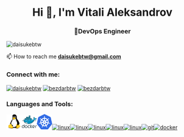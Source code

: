 <h1 align="center">Hi 👋, I'm Vitali Aleksandrov</h1>
<h3 align="center">🚀DevOps Engineer</h3>

<p align="left"> <img src="https://komarev.com/ghpvc/?username=daisukebtw&label=Profile%20views&color=0e75b6&style=flat" alt="daisukebtw" /> </p>

📫 How to reach me **daisukebtw@gmail.com**

<h3 align="left">Connect with me:</h3>
<p align="left">
<a href="https://linkedin.com/in/daisukebtw" target="blank"><img align="center" src="https://raw.githubusercontent.com/rahuldkjain/github-profile-readme-generator/master/src/images/icons/Social/linked-in-alt.svg" alt="daisukebtw" height="30" width="40" /></a>
<a href="https://t.me/bezdarbtw" target="blank"><img align="center" src="https://www.svgrepo.com/show/452115/telegram.svg" alt="bezdarbtw" height="30" width="40" /></a>
<a href="https://instagram.com/bezdarbtw" target="blank"><img align="center" src="https://raw.githubusercontent.com/rahuldkjain/github-profile-readme-generator/master/src/images/icons/Social/instagram.svg" alt="bezdarbtw" height="30" width="40" /></a>
</p>

<h3 align="left">Languages and Tools:</h3>
<p align="left"><a href="https://www.linux.org/" target="_blank" rel="noreferrer"><img src="https://raw.githubusercontent.com/devicons/devicon/master/icons/linux/linux-original.svg" alt="linux" width="40" height="40"></a><a href="https://www.docker.com/" target="_blank" rel="noreferrer"><img src="https://raw.githubusercontent.com/devicons/devicon/master/icons/docker/docker-original-wordmark.svg" alt="docker" width="40" height="40"></a><a href="https://kubernetes.io/" target="_blank" rel="noreferrer"><img src="https://raw.githubusercontent.com/kubernetes/kubernetes/refs/heads/master/logo/logo.svg" alt="linux" width="40" height="40"></a><a href="https://helm.sh/" target="_blank" rel="noreferrer"><img src="https://helm.sh/img/helm.svg" alt="linux" width="40" height="40"></a><a href="https://argo-cd.readthedocs.io/en/stable/" target="_blank" rel="noreferrer"><img src="https://icon.icepanel.io/Technology/svg/Argo-CD.svg" alt="linux" width="40" height="40"></a><a href="https://github.com/features/actions" target="_blank" rel="noreferrer"><img src="https://icon.icepanel.io/Technology/svg/GitHub-Actions.svg" alt="linux" width="40" height="40"></a><a href="https://grafana.com/" target="_blank" rel="noreferrer"><img src="https://upload.wikimedia.org/wikipedia/commons/thumb/3/3b/Grafana_icon.svg/250px-Grafana_icon.svg.png" alt="linux" width="40" height="40"></a><a href="https://prometheus.io" target="_blank" rel="noreferrer"><img src="https://upload.wikimedia.org/wikipedia/commons/thumb/3/38/Prometheus_software_logo.svg/120px-Prometheus_software_logo.svg.png?20200109082328" alt="linux" width="40" height="40"></a><a href="https://git-scm.com/" target="_blank" rel="noreferrer"><img src="https://www.vectorlogo.zone/logos/git-scm/git-scm-icon.svg" alt="git" width="40" height="40"></a><a href="https://www.proxmox.com/en/" target="_blank" rel="noreferrer"><img src="https://img.icons8.com/?size=100&id=53iFar0HpEW9&format=png&color=000000" alt="docker" width="40" height="40"></a></p>
